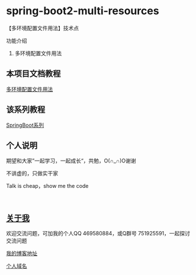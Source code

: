 # spring-boot2-multi-resources

【多环境配置文件用法】技术点

功能介绍

1. 多环境配置文件用法

## 本项目文档教程

[多环境配置文件用法](https://hemin.blog.csdn.net/article/details/96483484)

## 该系列教程

[SpringBoot系列](https://blog.csdn.net/hemin1003/column/info/40170)

## 个人说明

期望和大家”一起学习，一起成长“，共勉，O(∩_∩)O谢谢

不讲虚的，只做实干家

Talk is cheap，show me the code

<br/>


## [关于我](http://heminit.com/about/)

欢迎交流问题，可加我的个人QQ 469580884，或Q群号 751925591，一起探讨交流问题

[我的博客地址](http://blog.csdn.net/hemin1003)

[个人域名](http://heminit.com)